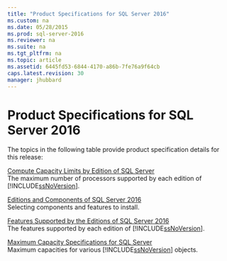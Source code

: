 ```yaml
---
title: "Product Specifications for SQL Server 2016"
ms.custom: na
ms.date: 05/28/2015
ms.prod: sql-server-2016
ms.reviewer: na
ms.suite: na
ms.tgt_pltfrm: na
ms.topic: article
ms.assetid: 6445fd53-6844-4170-a86b-7fe76a9f64cb
caps.latest.revision: 30
manager: jhubbard
---
```

# Product Specifications for SQL Server 2016
The topics in the following table provide product specification details for this release:  
  
 [Compute Capacity Limits by Edition of SQL Server](../../Topics/TopicNameNotContainA/Compute-Capacity-Limits-by-Edition-of-SQL-Server.md)  
 The maximum number of processors supported by each edition of [!INCLUDE[ssNoVersion](../../Topics/TopicNameContainA/tokens/ssNoVersion_md.md)].  
  
 [Editions and Components of SQL Server 2016](../../Topics/TopicNameNotContainA/Editions-and-Components-of-SQL-Server-2016.md)  
 Selecting components and features to install.  
  
 [Features Supported by the Editions of SQL Server 2016](../../Topics/TopicNameNotContainA/Features-Supported-by-the-Editions-of-SQL-Server-2016.md)  
 The features supported by each edition of [!INCLUDE[ssNoVersion](../../Topics/TopicNameContainA/tokens/ssNoVersion_md.md)].  
  
 [Maximum Capacity Specifications for SQL Server](../../Topics/TopicNameNotContainA/Maximum-Capacity-Specifications-for-SQL-Server.md)  
 Maximum capacities for various [!INCLUDE[ssNoVersion](../../Topics/TopicNameContainA/tokens/ssNoVersion_md.md)] objects.